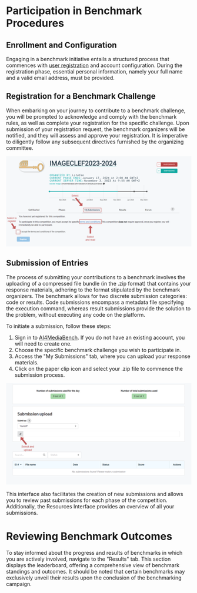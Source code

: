 # Participation in Benchmark Procedures

## Enrollment and Configuration
Engaging in a benchmark initiative entails a structured process that commences with [user registration](https://ai4media-bench.aimultimedialab.ro/accounts/signup) and account configuration. During the registration phase, essential personal information, namely your full name and a valid email address, must be provided.

## Registration for a Benchmark Challenge
When embarking on your journey to contribute to a benchmark challenge, you will be prompted to acknowledge and comply with the benchmark rules, as well as complete your registration for the specific challenge. 
Upon submission of your registration request, the benchmark organizers will be notified, and they will assess and approve your registration. It is imperative to diligently follow any subsequent directives furnished by the organizing committee.

![Registration for a benchmark challenge](https://github.com/AIMultimediaLab/AI4MediaBench-AIMultimediaLab/blob/main/images/competition_registration.png?raw=true)

## Submission of Entries
The process of submitting your contributions to a benchmark involves the uploading of a compressed file bundle (in the .zip format) that contains your response materials, adhering to the format stipulated by the benchmark organizers. 
The benchmark allows for two discrete submission categories: code or results. Code submissions encompass a metadata file specifying the execution command, whereas result submissions provide the solution to the problem, without executing any code on the platform.

To initiate a submission, follow these steps:
1. Sign in to [AI4MediaBench](https://ai4media-bench.aimultimedialab.ro/). If you do not have an existing account, you will need to create one.
2. Choose the specific benchmark challenge you wish to participate in.
3. Access the "My Submissions" tab, where you can upload your response materials.
4. Click on the paper clip icon and select your .zip file to commence the submission process.

![Submission of Entries](https://github.com/AIMultimediaLab/AI4MediaBench-AIMultimediaLab/blob/main/images/submission_upload.png?raw=true)

This interface also facilitates the creation of new submissions and allows you to review past submissions for each phase of the competition. Additionally, the Resources Interface provides an overview of all your submissions.

# Reviewing Benchmark Outcomes
To stay informed about the progress and results of benchmarks in which you are actively involved, navigate to the "Results" tab. This section displays the leaderboard, offering a comprehensive view of benchmark standings and outcomes. 
It should be noted that certain benchmarks may exclusively unveil their results upon the conclusion of the benchmarking campaign.
